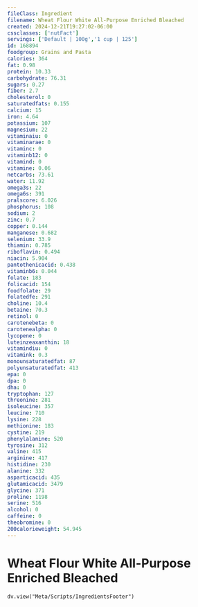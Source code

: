 ```yaml
---
fileClass: Ingredient
filename: Wheat Flour White All-Purpose Enriched Bleached
created: 2024-12-21T19:27:02-06:00
cssclasses: ['nutFact']
servings: ['Default | 100g','1 cup | 125']
id: 168894
foodgroup: Grains and Pasta
calories: 364
fat: 0.98
protein: 10.33
carbohydrate: 76.31
sugars: 0.27
fiber: 2.7
cholesterol: 0
saturatedfats: 0.155
calcium: 15
iron: 4.64
potassium: 107
magnesium: 22
vitaminaiu: 0
vitaminarae: 0
vitaminc: 0
vitaminb12: 0
vitamind: 0
vitamine: 0.06
netcarbs: 73.61
water: 11.92
omega3s: 22
omega6s: 391
pralscore: 6.026
phosphorus: 108
sodium: 2
zinc: 0.7
copper: 0.144
manganese: 0.682
selenium: 33.9
thiamin: 0.785
riboflavin: 0.494
niacin: 5.904
pantothenicacid: 0.438
vitaminb6: 0.044
folate: 183
folicacid: 154
foodfolate: 29
folatedfe: 291
choline: 10.4
betaine: 70.3
retinol: 0
carotenebeta: 0
carotenealpha: 0
lycopene: 0
luteinzeaxanthin: 18
vitamindiu: 0
vitamink: 0.3
monounsaturatedfat: 87
polyunsaturatedfat: 413
epa: 0
dpa: 0
dha: 0
tryptophan: 127
threonine: 281
isoleucine: 357
leucine: 710
lysine: 228
methionine: 183
cystine: 219
phenylalanine: 520
tyrosine: 312
valine: 415
arginine: 417
histidine: 230
alanine: 332
asparticacid: 435
glutamicacid: 3479
glycine: 371
proline: 1198
serine: 516
alcohol: 0
caffeine: 0
theobromine: 0
200calorieweight: 54.945
---
```


# Wheat Flour White All-Purpose Enriched Bleached

```dataviewjs
dv.view("Meta/Scripts/IngredientsFooter")
```